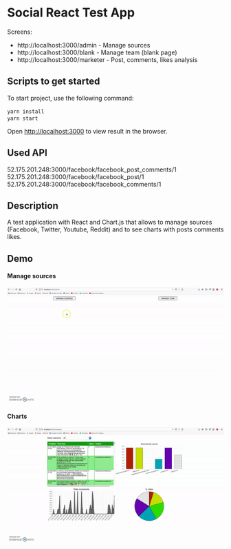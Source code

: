 # Social React Test App

Screens:
  - http://localhost:3000/admin - Manage sources
  - http://localhost:3000/blank - Manage team (blank page)
  - http://localhost:3000/marketer - Post, comments, likes analysis

## Scripts to get started

To start project, use the following command:

```
yarn install
yarn start
```
Open [http://localhost:3000](http://localhost:3000) to view result in the browser.

## Used API

52.175.201.248:3000/facebook/facebook_post_comments/1
52.175.201.248:3000/facebook/facebook_post/1
52.175.201.248:3000/facebook/facebook_comments/1

## Description

A test application with React and Chart.js that allows to manage sources (Facebook, Twitter, Youtube, Reddit) and to see charts with posts comments likes.

## Demo
#### Manage sources
![Manage sources](src/manage-sources.gif)
#### Charts
![Charts](src/charts.gif)
